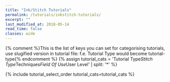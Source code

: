 ```yaml
---
title: "Ink/Stitch Tutorials"
permalink: /tutorials/inkstitch-tutorials/
excerpt: ""
last_modified_at: 2018-05-14
read_time: false
classes: wide
---
```

{% comment %}This is the list of keys you can set for categorising tutorials, use slugified version in tutorial file: f.e. Tutorial Type would become tutorial-type{% endcomment %}
{% assign tutorial_cats = 'Tutorial Type*Stitch Type*Techniques*Field Of Use*User Level' | split: '*' %}

{% include tutorial_select_order tutorial_cats=tutorial_cats %}

